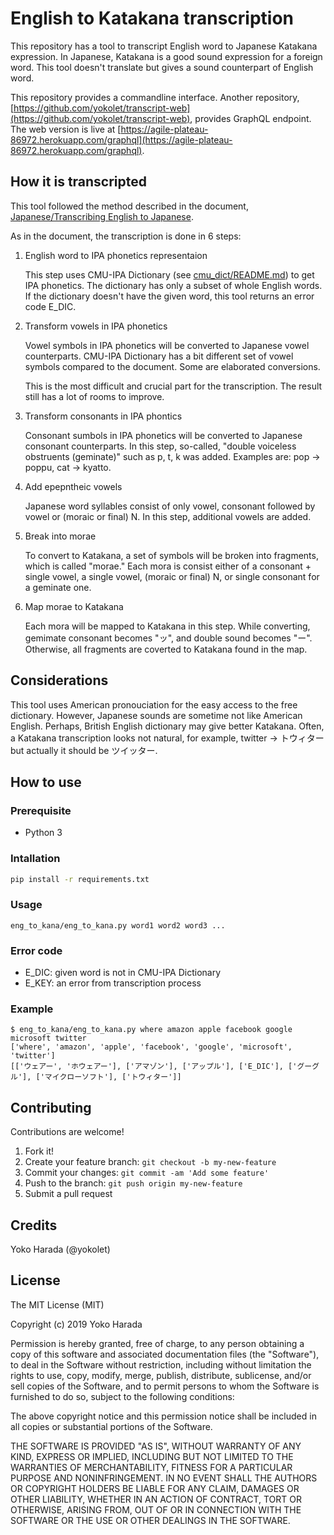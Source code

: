# English to Katakana transcription

This repository has a tool to transcript English word to Japanese Katakana expression.
In Japanese, Katakana is a good sound expression for a foreign word.
This tool doesn't translate but gives a sound counterpart of English word.

This repository provides a commandline interface. Another repository, [https://github.com/yokolet/transcript-web](https://github.com/yokolet/transcript-web), provides GraphQL endpoint.
The web version is live at [https://agile-plateau-86972.herokuapp.com/graphql](https://agile-plateau-86972.herokuapp.com/graphql).

## How it is transcripted

This tool followed the method described in the document, [Japanese/Transcribing English to Japanese](https://en.wikibooks.org/wiki/Japanese/Transcribing_English_to_Japanese).

As in the document, the transcription is done in 6 steps:

1. English word to IPA phonetics representaion

    This step uses CMU-IPA Dictionary (see [cmu_dict/README.md](cmu_dict/README.md)) to get
    IPA phonetics. The dictionary has only a subset of whole English words. If the dictionary
    doesn't have the given word, this tool returns an error code E_DIC.

2. Transform vowels in IPA phonetics

    Vowel symbols in IPA phonetics will be converted to Japanese vowel counterparts.
    CMU-IPA Dictionary has a bit different set of vowel symbols compared to the document.
    Some are elaborated conversions.

    This is the most difficult and crucial part for the transcription. The result still has a lot
    of rooms to improve.

3. Transform consonants in IPA phontics

    Consonant sumbols in IPA phonetics will be converted to Japanese consonant counterparts.
    In this step, so-called, "double voiceless obstruents (geminate)" such as p, t, k was added. Examples are:
    pop -> poppu, cat -> kyatto.

4. Add epepntheic vowels

    Japanese word syllables consist of only vowel, consonant followed by vowel or (moraic or final) N.
    In this step, additional vowels are added.

5. Break into morae

    To convert to Katakana, a set of symbols will be broken into fragments, which is called "morae."
    Each mora is consist either of a consonant + single vowel, a single vowel, (moraic or final) N,
    or single consonant for a geminate one.

6. Map morae to Katakana

    Each mora will be mapped to Katakana in this step. While converting, gemimate consonant becomes
    "ッ", and double sound becomes "ー".
    Otherwise, all fragments are coverted to Katakana found in the map.


## Considerations

This tool uses American pronouciation for the easy access to the free dictionary.
However, Japanese sounds are sometime not like American English. Perhaps, British English
dictionary may give better Katakana. Often, a Katakana transcription looks not natural, for example,
twitter -> トウィター but actually it should be ツイッター.

## How to use

### Prerequisite
- Python 3

### Intallation

```bash
pip install -r requirements.txt
```

### Usage

```
eng_to_kana/eng_to_kana.py word1 word2 word3 ...
```

### Error code
- E_DIC: given word is not in CMU-IPA Dictionary
- E_KEY: an error from transcription process

### Example

```
$ eng_to_kana/eng_to_kana.py where amazon apple facebook google microsoft twitter
['where', 'amazon', 'apple', 'facebook', 'google', 'microsoft', 'twitter']
[['ウェアー', 'ホウェアー'], ['アマゾン'], ['アップル'], ['E_DIC'], ['グーグル'], ['マイクローソフト'], ['トウィター']]
```

## Contributing

Contributions are welcome!

1. Fork it!
2. Create your feature branch: `git checkout -b my-new-feature`
3. Commit your changes: `git commit -am 'Add some feature'`
4. Push to the branch: `git push origin my-new-feature`
5. Submit a pull request

## Credits

Yoko Harada (@yokolet)

## License

The MIT License (MIT)

Copyright (c) 2019 Yoko Harada

Permission is hereby granted, free of charge, to any person obtaining a copy of this software and associated documentation files (the "Software"), to deal in the Software without restriction, including without limitation the rights to use, copy, modify, merge, publish, distribute, sublicense, and/or sell copies of the Software, and to permit persons to whom the Software is furnished to do so, subject to the following conditions:

The above copyright notice and this permission notice shall be included in all copies or substantial portions of the Software.

THE SOFTWARE IS PROVIDED "AS IS", WITHOUT WARRANTY OF ANY KIND, EXPRESS OR IMPLIED, INCLUDING BUT NOT LIMITED TO THE WARRANTIES OF MERCHANTABILITY, FITNESS FOR A PARTICULAR PURPOSE AND NONINFRINGEMENT. IN NO EVENT SHALL THE AUTHORS OR COPYRIGHT HOLDERS BE LIABLE FOR ANY CLAIM, DAMAGES OR OTHER LIABILITY, WHETHER IN AN ACTION OF CONTRACT, TORT OR OTHERWISE, ARISING FROM, OUT OF OR IN CONNECTION WITH THE SOFTWARE OR THE USE OR OTHER DEALINGS IN THE SOFTWARE.